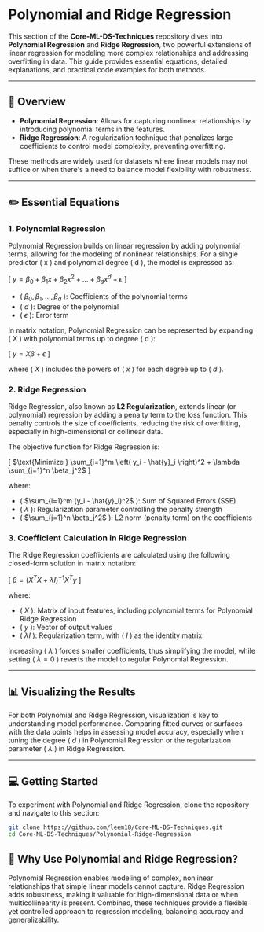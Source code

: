 # Polynomial and Ridge Regression

This section of the **Core-ML-DS-Techniques** repository dives into **Polynomial Regression** and **Ridge Regression**, two powerful extensions of linear regression for modeling more complex relationships and addressing overfitting in data. This guide provides essential equations, detailed explanations, and practical code examples for both methods.

---

## 📖 Overview

- **Polynomial Regression**: Allows for capturing nonlinear relationships by introducing polynomial terms in the features.
- **Ridge Regression**: A regularization technique that penalizes large coefficients to control model complexity, preventing overfitting.

These methods are widely used for datasets where linear models may not suffice or when there's a need to balance model flexibility with robustness.

---

## ✏️ Essential Equations

### 1. **Polynomial Regression**

Polynomial Regression builds on linear regression by adding polynomial terms, allowing for the modeling of nonlinear relationships. For a single predictor \( x \) and polynomial degree \( d \), the model is expressed as:

\[
$y = \beta_0 + \beta_1 x + \beta_2 x^2 + \dots + \beta_d x^d + \epsilon$
\]

- \( $\beta_0, \beta_1, \dots, \beta_d$ \): Coefficients of the polynomial terms
- \( $d$ \): Degree of the polynomial
- \( $\epsilon$ \): Error term

In matrix notation, Polynomial Regression can be represented by expanding \( X \) with polynomial terms up to degree \( d \):

\[
$y = X \beta + \epsilon$
\]

where \( $X$ \) includes the powers of \( $x$ \) for each degree up to \( $d$ \).

### 2. **Ridge Regression**

Ridge Regression, also known as **L2 Regularization**, extends linear (or polynomial) regression by adding a penalty term to the loss function. This penalty controls the size of coefficients, reducing the risk of overfitting, especially in high-dimensional or collinear data.

The objective function for Ridge Regression is:

\[
$\text{Minimize } \sum_{i=1}^m \left( y_i - \hat{y}_i \right)^2 + \lambda \sum_{j=1}^n \beta_j^2$
\]

where:
- \( $\sum_{i=1}^m (y_i - \hat{y}_i)^2$ \): Sum of Squared Errors (SSE)
- \( $\lambda$ \): Regularization parameter controlling the penalty strength
- \( $\sum_{j=1}^n \beta_j^2$ \): L2 norm (penalty term) on the coefficients

### 3. **Coefficient Calculation in Ridge Regression**

The Ridge Regression coefficients are calculated using the following closed-form solution in matrix notation:

\[
$\beta = (X^T X + \lambda I)^{-1} X^T y$
\]

where:
- \( $X$ \): Matrix of input features, including polynomial terms for Polynomial Ridge Regression
- \( $y$ \): Vector of output values
- \( $\lambda I$ \): Regularization term, with \( $I$ \) as the identity matrix

Increasing \( $\lambda$ \) forces smaller coefficients, thus simplifying the model, while setting \( $\lambda = 0$ \) reverts the model to regular Polynomial Regression.

---

## 📊 Visualizing the Results

For both Polynomial and Ridge Regression, visualization is key to understanding model performance. Comparing fitted curves or surfaces with the data points helps in assessing model accuracy, especially when tuning the degree \( $d$ \) in Polynomial Regression or the regularization parameter \( $\lambda$ \) in Ridge Regression.

---

## 💻 Getting Started

To experiment with Polynomial and Ridge Regression, clone the repository and navigate to this section:

```bash
git clone https://github.com/leem18/Core-ML-DS-Techniques.git
cd Core-ML-DS-Techniques/Polynomial-Ridge-Regression
```

## 🤔 Why Use Polynomial and Ridge Regression?
Polynomial Regression enables modeling of complex, nonlinear relationships that simple linear models cannot capture.
Ridge Regression adds robustness, making it valuable for high-dimensional data or when multicollinearity is present.
Combined, these techniques provide a flexible yet controlled approach to regression modeling, balancing accuracy and generalizability.
